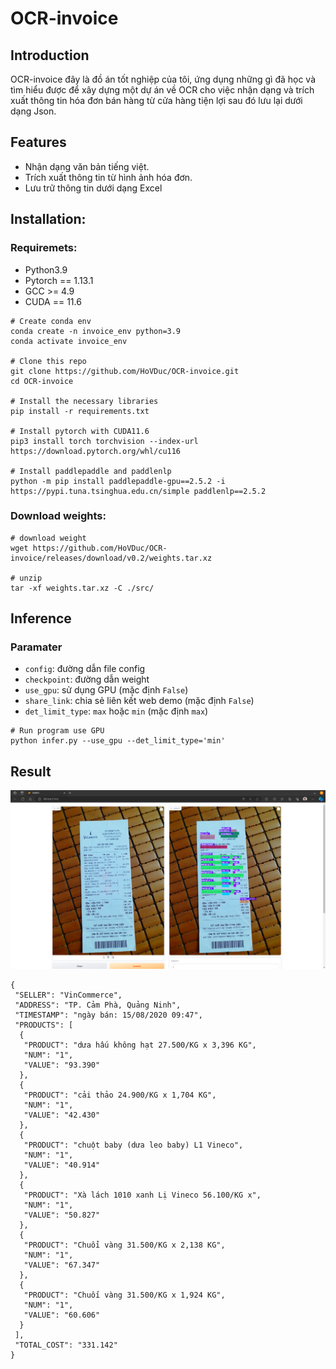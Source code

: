 # OCR-invoice

## Introduction
OCR-invoice đây là đồ án tốt nghiệp của tôi, ứng dụng những gì đã học và tìm hiểu được để xây dựng một dự án về OCR cho việc nhận dạng và trích xuất thông tin hóa đơn bán hàng từ cửa hàng tiện lợi sau đó lưu lại dưới dạng Json.

## Features
- Nhận dạng văn bản tiếng việt.
- Trích xuất thông tin từ hình ảnh hóa đơn.
- Lưu trữ thông tin dưới dạng Excel

## Installation:
### Requiremets:
- Python3.9
- Pytorch == 1.13.1
- GCC >= 4.9
- CUDA == 11.6

```
# Create conda env
conda create -n invoice_env python=3.9
conda activate invoice_env

# Clone this repo
git clone https://github.com/HoVDuc/OCR-invoice.git
cd OCR-invoice

# Install the necessary libraries
pip install -r requirements.txt

# Install pytorch with CUDA11.6
pip3 install torch torchvision --index-url https://download.pytorch.org/whl/cu116

# Install paddlepaddle and paddlenlp
python -m pip install paddlepaddle-gpu==2.5.2 -i https://pypi.tuna.tsinghua.edu.cn/simple paddlenlp==2.5.2
```

### Download weights:

```
# download weight
wget https://github.com/HoVDuc/OCR-invoice/releases/download/v0.2/weights.tar.xz

# unzip 
tar -xf weights.tar.xz -C ./src/
```

## Inference
### Paramater
- `config`: đường dẫn file config 
- `checkpoint`: đường dẫn weight
- `use_gpu`: sử dụng GPU (mặc định `False`)
- `share_link`: chia sẻ liên kết web demo (mặc định `False`)
- `det_limit_type`: `max` hoặc `min` (mặc định `max`)

```
# Run program use GPU
python infer.py --use_gpu --det_limit_type='min'
```

## Result
![demo image](./doc/image/demo1.png "Demo")

```
{
 "SELLER": "VinCommerce",
 "ADDRESS": "TP. Cảm Phà, Quảng Ninh",
 "TIMESTAMP": "ngày bán: 15/08/2020 09:47",
 "PRODUCTS": [
  {
   "PRODUCT": "dưa hấu không hạt 27.500/KG x 3,396 KG",
   "NUM": "1",
   "VALUE": "93.390"
  },
  {
   "PRODUCT": "cải thảo 24.900/KG x 1,704 KG",
   "NUM": "1",
   "VALUE": "42.430"
  },
  {
   "PRODUCT": "chuột baby (dưa leo baby) L1 Vineco",
   "NUM": "1",
   "VALUE": "40.914"
  },
  {
   "PRODUCT": "Xà lách 1010 xanh Lị Vineco 56.100/KG x",
   "NUM": "1",
   "VALUE": "50.827"
  },
  {
   "PRODUCT": "Chuổi vàng 31.500/KG x 2,138 KG",
   "NUM": "1",
   "VALUE": "67.347"
  },
  {
   "PRODUCT": "Chuối vàng 31.500/KG x 1,924 KG",
   "NUM": "1",
   "VALUE": "60.606"
  }
 ],
 "TOTAL_COST": "331.142"
}
```